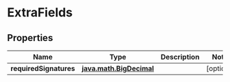 
# ExtraFields

## Properties
Name | Type | Description | Notes
------------ | ------------- | ------------- | -------------
**requiredSignatures** | [**java.math.BigDecimal**](java.math.BigDecimal.md) |  |  [optional]



